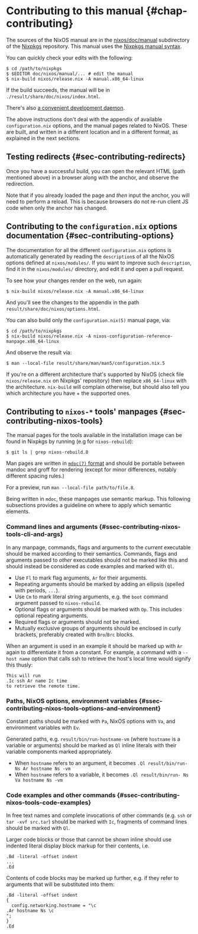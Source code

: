 # Contributing to this manual {#chap-contributing}

The sources of the NixOS manual are in the [nixos/doc/manual](https://github.com/NixOS/nixpkgs/tree/master/nixos/doc/manual) subdirectory of the [Nixpkgs](https://github.com/NixOS/nixpkgs) repository.
This manual uses the [Nixpkgs manual syntax](https://nixos.org/manual/nixpkgs/unstable/#sec-contributing-markup).

You can quickly check your edits with the following:

```ShellSession
$ cd /path/to/nixpkgs
$ $EDITOR doc/nixos/manual/... # edit the manual
$ nix-build nixos/release.nix -A manual.x86_64-linux
```

If the build succeeds, the manual will be in `./result/share/doc/nixos/index.html`.

There's also [a convenient development daemon](https://nixos.org/manual/nixpkgs/unstable/#sec-contributing-devmode).

The above instructions don't deal with the appendix of available `configuration.nix` options, and the manual pages related to NixOS. These are built, and written in a different location and in a different format, as explained in the next sections.

## Testing redirects {#sec-contributing-redirects}

Once you have a successful build, you can open the relevant HTML (path mentioned above) in a browser along with the anchor, and observe the redirection.

Note that if you already loaded the page and *then* input the anchor, you will need to perform a reload. This is because browsers do not re-run client JS code when only the anchor has changed.

## Contributing to the `configuration.nix` options documentation {#sec-contributing-options}

The documentation for all the different `configuration.nix` options is automatically generated by reading the `description`s of all the NixOS options defined at `nixos/modules/`. If you want to improve such `description`, find it in the `nixos/modules/` directory, and edit it and open a pull request.

To see how your changes render on the web, run again:

```ShellSession
$ nix-build nixos/release.nix -A manual.x86_64-linux
```

And you'll see the changes to the appendix in the path `result/share/doc/nixos/options.html`.

You can also build only the `configuration.nix(5)` manual page, via:

```ShellSession
$ cd /path/to/nixpkgs
$ nix-build nixos/release.nix -A nixos-configuration-reference-manpage.x86_64-linux
```

And observe the result via:

```ShellSession
$ man --local-file result/share/man/man5/configuration.nix.5
```

If you're on a different architecture that's supported by NixOS (check file `nixos/release.nix` on Nixpkgs' repository) then replace `x86_64-linux` with the architecture. `nix-build` will complain otherwise, but should also tell you which architecture you have + the supported ones.

## Contributing to `nixos-*` tools' manpages {#sec-contributing-nixos-tools}

The manual pages for the tools available in the installation image can be found in Nixpkgs by running (e.g for `nixos-rebuild`):

```ShellSession
$ git ls | grep nixos-rebuild.8
```

Man pages are written in [`mdoc(7)` format](https://mandoc.bsd.lv/man/mdoc.7.html) and should be portable between mandoc and groff for rendering (except for minor differences, notably different spacing rules.)

For a preview, run `man --local-file path/to/file.8`.

Being written in `mdoc`, these manpages use semantic markup. This following subsections provides a guideline on where to apply which semantic elements.

### Command lines and arguments {#ssec-contributing-nixos-tools-cli-and-args}

In any manpage, commands, flags and arguments to the *current* executable should be marked according to their semantics. Commands, flags and arguments passed to *other* executables should not be marked like this and should instead be considered as code examples and marked with `Ql`.

- Use `Fl` to mark flag arguments, `Ar` for their arguments.
- Repeating arguments should be marked by adding an ellipsis (spelled with periods, `...`).
- Use `Cm` to mark literal string arguments, e.g. the `boot` command argument passed to `nixos-rebuild`.
- Optional flags or arguments should be marked with `Op`. This includes optional repeating arguments.
- Required flags or arguments should not be marked.
- Mutually exclusive groups of arguments should be enclosed in curly brackets, preferably created with `Bro`/`Brc` blocks.

When an argument is used in an example it should be marked up with `Ar` again to differentiate it from a constant. For example, a command with a `--host name` option that calls ssh to retrieve the host's local time would signify this thusly:
```
This will run
.Ic ssh Ar name Ic time
to retrieve the remote time.
```

### Paths, NixOS options, environment variables {#ssec-contributing-nixos-tools-options-and-environment}

Constant paths should be marked with `Pa`, NixOS options with `Va`, and environment variables with `Ev`.

Generated paths, e.g. `result/bin/run-hostname-vm` (where `hostname` is a variable or arguments) should be marked as `Ql` inline literals with their variable components marked appropriately.

 - When `hostname` refers to an argument, it becomes `.Ql result/bin/run- Ns Ar hostname Ns -vm`
 - When `hostname` refers to a variable, it becomes `.Ql result/bin/run- Ns Va hostname Ns -vm`

### Code examples and other commands {#ssec-contributing-nixos-tools-code-examples}

In free text names and complete invocations of other commands (e.g. `ssh` or `tar -xvf src.tar`) should be marked with `Ic`, fragments of command lines should be marked with `Ql`.

Larger code blocks or those that cannot be shown inline should use indented literal display block markup for their contents, i.e.

```
.Bd -literal -offset indent
...
.Ed
```

Contents of code blocks may be marked up further, e.g. if they refer to arguments that will be substituted into them:

```
.Bd -literal -offset indent
{
  config.networking.hostname = "\c
.Ar hostname Ns \c
";
}
.Ed
```
